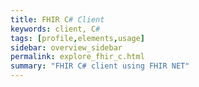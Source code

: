 ```yaml
---
title: FHIR C# Client
keywords: client, C#
tags: [profile,elements,usage]
sidebar: overview_sidebar
permalink: explore_fhir_c.html
summary: "FHIR C# client using FHIR NET"
---
```



